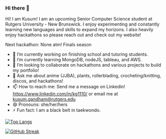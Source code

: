 ### Hi there 👋


Hi! I am Kusum! I am an upcoming Senior Computer Science student at Rutgers University - New Brunswick. I enjoy experimenting and constantly learning new languages and skills to expand my horizons. I also heavily enjoy hackathons so please reach out and check out my website!


Next hackathon: None atm! Finals season


- 🔭 I’m currently working on finishing school and tutoring students.
- 🌱 I’m currently learning MongoDB, nodeJS, tableau, and AWS.
- 👯 I’m looking to collaborate on hackathons and various projects to build my portfolio!
- 💬 Ask me about anime (JJBA), plants, rollerblading, crocheting/knitting, discos, and hackathons!
- 📫 How to reach me: Send me a message on Linkedin! https://www.linkedin.com/in/kg1110/ or email me at kusum.gandham@rutgers.edu
- 😄 Pronouns: she/her/hers
- ⚡ Fun fact: I am a black belt in taekwondo.

[![Top Langs](https://github-readme-stats.vercel.app/api/top-langs/?username=koolkusum&layout=compact&theme=panda)](https://github.com/anuraghazra/github-readme-stats)

<!-- ![Kusum's GitHub stats](https://github-readme-stats.vercel.app/api?username=koolkusum&show_icons=true&theme=panda) -->

[![GitHub Streak](https://streak-stats.demolab.com/?user=koolkusum&theme=panda)](https://git.io/streak-stats)

